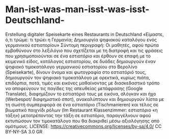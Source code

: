 # Man-ist-was-man-isst-was-isst-Deutschland-
Erstellung digitaler Speisekarte eines Restaurants in Deutschland
«Είμαστε, ό,τι τρώμε: τι τρώει η Γερμανία; Δημιουργία ψηφιακού καταλόγου ενός γερμανικού εστιατορίου»
Σύντομη περιγραφή: 
Οι μαθητές, αφού πρώτα εμβαθύνουν στο λεξιλόγιο που σχετίζεται με τη διατροφή και τις φράσεις που χρησιμοποιούνται σε ένα εστιατόριο και έρθουν σε επαφή με το κειμενικό είδος, κατάλογος εστιατορίου, σε δυάδες δημιουργούν έναν ψηφιακό τιμοκατάλογο γερμανικού εστιατορίου στο Βερολίνο (Speisekarte), δίνουν όνομα και φωτογραφία στο εστιατόριό τους, δημιουργούν τον ψηφιακό τιμοκατάλογο με ορεκτικά, κυρίως πιάτα, επιδόρπια, ποτά, τιμές και εικόνες μαθαίνοντας με διασκεδαστικό τρόπο να αποφεύγουν τις παγίδες της απευθείας μετάφρασης (Google Translate), διαφημίζουν το εστιατόριό τους με εικόνα, σλόγκαν και ήχο (Werbespot/ διαφημιστικό σποτ), ανακαλύπτουν και δημιουργούν λίστα με τη σωστή συμπεριφορά σε ένα εστιατόριο (Tischmanieren) και τέλος σε βιωματικό παιχνίδι ρόλων (Im Restaurant Klassenzimmer: εστιατόριο «η τάξη») μετατρέποντας την τάξη σε εστιατόριο, παραγγέλνουν αφού εκτυπώσουν τον τιμοκατάλογο που θα διακριθεί μέσω αξιολόγησης από ομότιμους.
LICENSE: https://creativecommons.org/licenses/by-sa/4.0/ CC BY-NY-SA 3.0 GR
